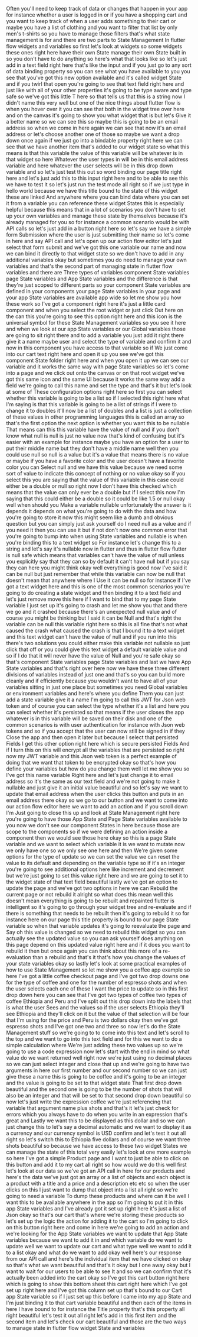 Often you'll need to keep track of data or changes that happen in your app for instance whether a user is logged in or if you have a shopping cart and you want to keep track of when a user adds something to their cart or maybe you have a list of clothing and you want to filter that list by only men's t-shirts so you have to manage those filters that's what state management is for and there are two parts to State Management In flutter flow widgets and variables so first let's look at widgets so some widgets these ones right here have their own State manage their own State built in so you don't have to do anything so here's what that looks like so let's just add in a text field right here that's like the input and if you just go to any sort of data binding property so you can see what you have available to you you see that you've got this new option available and it's called widget State and if you twirl that open you're going to see that text field right here and just like with all of your other properties it's going to be type aware and type safe so we've got this little T here so that tells us that this is a string now I didn't name this very well but one of the nice things about flutter flow is when you hover over it you can see that both in the widget tree over here and on the canvas it's going to show you what widget that is but let's Give it a better name so we can see this so maybe this is going to be an email address so when we come in here again we can see that now it's an email address or let's choose another one of those so maybe we want a drop down once again if we just go into a bindable property right here we can see that we have another item that's added to our widget state so what this means is that this variable the value of this variable will be whatever is in that widget so here Whatever the user types in will be in this email address variable and here whatever the user selects will be in this drop down variable and so let's just test this out so word binding our page title right here and let's just add this to this input right here and to be able to see this we have to test it so let's just run the test mode all right so if we just type in hello world because we have this title bound to the state of this widget these are linked And anywhere where you can bind data where you can set it from a variable you can reference these widget States this is especially helpful because this means that in a lot of scenarios you don't have to set up your own variables and manage these state by themselves because it's already managed for you so for instance a common scenario would be with API calls so let's just add in a button right here so let's say we have a simple form Submission where the user is just submitting their name so let's come in here and say API call and let's open up our action flow editor let's just select that form submit and we've got this one variable our name and now we can bind it directly to that widget state so we don't have to add in any additional variables okay but sometimes you do need to manage your own variables and that's the second part of managing state in flutter flow variables and there are Three types of variables component State variables page State variables and App State variables and the difference is that they're just scoped to different parts so your component State variables are defined in your components your page State variables in your page and your app State variables are available app wide so let me show you how these work so I've got a component right here it's just a little card component and when you select the root widget or just click Out here on the can this you're going to see this option right here and this icon is the universal symbol for these State Management variables so you see it here and when we look at our app State variables or our Global variables those are going to sit right there and to add a variable you just add it right there give it a name maybe user and select the type of variable and confirm it and now in this component you have access to that variable so if We just come into our cart text right here and open it up you see we've got this component State folder right here and when you open it up we can see our variable and it works the same way with page State variables so let's come into a page and we click out onto the canvas or on that root widget we've got this same icon and the same UI because it works the same way add a field we're going to call this name and set the type and that's it but let's look at some of These configuration options right here so first you can select whether this variable is going to be a list so if I selected this right here what I'm saying is that this variable is going to be a list of strings if I were to change it to doubles it'll now be a list of doubles and a list is just a collection of these values in other programming languages this is called an array so that's the first option the next option is whether you want this to be nullable That means can this this variable have the value of null and if you don't know what null is null is just no value now that's kind of confusing but it's easier with an example for instance maybe you have an option for a user to put their middle name but they don't have a middle name well then you could use null so null is a value but it's a value that means there is no value or maybe if you have a favorite color and the user doesn't have a favorite color you can Select null and we have this value because we need some sort of value to indicate this concept of nothing or no value okay so if you select this you are saying that the value of this variable in this case could either be a double or null so right now I don't have this checked which means that the value can only ever be a double but if I select this now I'm saying that this could either be a double so it could be like 1.5 or null okay well when should you Make a variable nullable unfortunately the answer is it depends it depends on what you're going to do with the data and how you're going to store it now this might seem like a dumb and obvious question but you can simply just ask yourself do I need null as a value and if you need it then you can use it but if not don't now one common error that you're going to bump into when using State variables and nullable is when you're binding this to a text widget so For instance let's change this to a string and let's say it's nullable now in flutter and thus in flutter flow flutter is null safe which means that variables can't have the value of null unless you explicitly say that they can so by default it can't have null but if you say they can here you might think okay well everything is good now I've said it can be null but just remember that while this variable can now be null that doesn't mean that anywhere where I Use it can be null so for instance if I've got a text widget here and this is one of the most common scenarios you're going to do creating a state widget and then binding it to a text field and let's just remove move this here if I want to bind that to my page State variable I just set up it's going to crash and let me show you that and there we go and it crashed because there's an unexpected null value and of course you might be thinking but I said it can be Null and that's right the variable can be null this variable right here so this is all fine that's not what caused the crash what caused the crash is that I bound it to a text widget and this text widget can't have the value of null and if you run into this there's two solutions you could either make this variable not nullable so just click that off or you could give this text widget a default variable value and so if I do that it will never have the value of Null and you're safe okay so that's component State variables page State variables and last we have App State variables and that's right over here now we have these three different divisions of variables instead of just one and that's so you can build more cleanly and if efficiently because you wouldn't want to have all of your variables sitting in just one place but sometimes you need Global variables or environment variables and here's where you define Them you can just add a state variable give it a name I'm going to call this JWT for Json web token and of course you can select the type whether it's a list and here you can select whether it's persisted so that means if the user closes the app whatever is in this variable will be saved on their disk and one of the common scenarios is with user authentication for instance with Json web tokens and so if you accept that the user can now still be signed in if they Close the app and then open it later but because I select that persisted Fields I get this other option right here which is secure persisted Fields And if I turn this on this will encrypt all the variables that are persisted so right now my JWT variable and this Json web token is a perfect example of doing that we want that token to be encrypted okay so that's how you define your variables but how do you change them well let me show you so I've got this name variable Right here and let's just change it to email address so it's the same as our text field and we're not going to make it nullable and just give it an initial value beautiful and so let's say we want to update that email address when the user clicks this button and puts in an email address there okay so we go to our button and we want to come into our action flow editor here we want to add an action and if you scroll down I'm Just going to close this up and look at State Management right here you're going to have those App State and Page State variables available to you now we don't see our component States in here because those are scope to the components so if we were defining an action inside a component then we would see those here okay so this is a page State variable and we want to select which variable it is we want to mutate now we only have one so we only see one here and then We're given some options for the type of update so we can set the value we can reset the value to its default and depending on the variable type so if it's an integer you're going to see additional options here like increment and decrement but we're just going to set this value right here and we are going to set it to the widget state of that text field beautiful lastly we've got an option to update the page and we've got two options in here we can Rebuild the current page or not rebuild it alright so what does this mean well this doesn't mean everything is going to be rebuilt and repainted flutter is intelligent so it's going to go through your widget tree and re-evaluate and if there is something that needs to be rebuilt then it's going to rebuild it so for instance here on our page this title property is bound to our page State variable so when that variable updates it's going to reevaluate the page and Say oh this value is changed so we need to rebuild this widget so you can actually see the updated value so you can ask yourself does anything on this page depend on this updated value right here and if it does you want to rebuild it then but once again you can think about this more of a re-evaluation than a rebuild and that's it that's how you change the values of your state variables okay so lastly let's look at some practical examples of how to use State Management so let me show you a coffee app example so here I've got a little coffee checkout page and I've got two drop downs one for the type of coffee and one for the number of espresso shots and when the user selects each one of these I want the price to update so in this first drop down here you can see that I've got two types of coffee two types of coffee Ethiopia and Peru and I've split out this drop down into the labels that is what the user Sees and the values so if the user selects Ethiopia they'll see Ethiopia and they'll click on it but the value of that selection will be four that I'm using for the price and Peru is two dollars okay then we've got espresso shots and I've got one two and three so now let's do the State Management stuff so we're going to to come into this text and let's scroll to the top and we want to go into this text field and for this we want to do a simple calculation where We're just adding these two values up so we're going to use a code expression now let's start with the end in mind so what value do we want returned well right now we're just using no decimal places so we can just select integer and close that up and we're going to have two arguments in here our first number and our second number so we can just give these a name this is going to be coffee and it's going to be an integer and the value is going to be set to that widget state That first drop down beautiful and the second one is going to be the number of shots that will also be an integer and that will be set to that second drop down beautiful so now let's just write the expression coffee we're just referencing that variable that argument name plus shots and that's it let's just check for errors which you always have to do when you write in an expression that's great and Lastly we want this to be displayed as this dollar and so we can just change this to let's say a decimal automatic and we want to display it as a currency and our currency symbol is USD confirm and let's test it out all right so let's switch this to Ethiopia five dollars and of course we want three shots beautiful so because we have access to these two widget States we can manage the state of this total very easily let's look at one more example so here I've got a simple Product page and I want to just be able to click on this button and add it to my cart all right so how would we do this well first let's look at our data so we've got an API call in here for our products and here's the data we've just got an array or a list of objects and each object is a product with a title and a price and a description etc etc so when the user clicks on this I just want to dump that object into a list all right so we're going to need a variable To dump these products and where can it be well I want this to be available anywhere in the app so I'm going to put it in this app State variables and I've already got it set up right here it's just a list of Json okay so that's our cart that's where we're storing these products so let's set up the logic the action for adding it to the cart so I'm going to click on this button right here and come in here we're going to add an action and we're looking for the App State variables we want to update that App State variables because we want to add it in and which variable do we want to update well we want to update our cart and what type well we want to add it to a list okay and what do we want to add okay well here's our response from our API call and here's the individual item that we have clicked on okay so that's what we want beautiful and that's it okay but I one away okay but I want to wait for our users to be able to see It and so we can confirm that it's actually been added into the cart okay so I've got this cart button right here which is going to show this bottom sheet this cart right here which I've got set up right here and I've got this column set up that's bound to our Cart app State variable so if I just set up this before I came into my app State and I'm just binding it to that cart variable beautiful and then each of the items in here I have bound to for instance the Title property that's this property all right beautiful let's test it out all right let's add in this first item and the second item and let's check our cart beautiful and those are the two ways to manage state in flutter flow widget State and variables